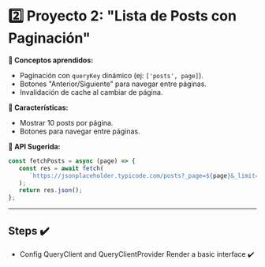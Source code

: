# **2️⃣ Proyecto 2: "Lista de Posts con Paginación"**

**📌 Conceptos aprendidos:**

-  Paginación con `queryKey` dinámico (ej: `['posts', page]`).
-  Botones "Anterior/Siguiente" para navegar entre páginas.
-  Invalidación de cache al cambiar de página.

**🎯 Características:**

-  Mostrar 10 posts por página.
-  Botones para navegar entre páginas.

**🔗 API Sugerida:**

```js
const fetchPosts = async (page) => {
   const res = await fetch(
      `https://jsonplaceholder.typicode.com/posts?_page=${page}&_limit=10`
   );
   return res.json();
};
```

---

## Steps ✔️

-  Config QueryClient and QueryClientProvider Render a basic interface ✔️
